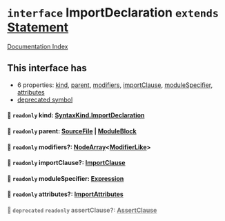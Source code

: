 # `interface` ImportDeclaration `extends` [Statement](../interface.Statement/README.md)

[Documentation Index](../README.md)

## This interface has

- 6 properties:
[kind](#-readonly-kind-syntaxkindimportdeclaration),
[parent](#-readonly-parent-sourcefile--moduleblock),
[modifiers](#-readonly-modifiers-nodearraymodifierlike),
[importClause](#-readonly-importclause-importclause),
[moduleSpecifier](#-readonly-modulespecifier-expression),
[attributes](#-readonly-attributes-importattributes)
- [deprecated symbol](#-deprecated-readonly-assertclause-assertclause)


#### 📄 `readonly` kind: [SyntaxKind.ImportDeclaration](../enum.SyntaxKind/README.md#importdeclaration--272)



#### 📄 `readonly` parent: [SourceFile](../interface.SourceFile/README.md) | [ModuleBlock](../interface.ModuleBlock/README.md)



#### 📄 `readonly` modifiers?: [NodeArray](../interface.NodeArray/README.md)\<[ModifierLike](../type.ModifierLike/README.md)>



#### 📄 `readonly` importClause?: [ImportClause](../interface.ImportClause/README.md)



#### 📄 `readonly` moduleSpecifier: [Expression](../interface.Expression/README.md)



#### 📄 `readonly` attributes?: [ImportAttributes](../interface.ImportAttributes/README.md)



<div style="opacity:0.6">

#### 📄 `deprecated` `readonly` assertClause?: [AssertClause](../interface.AssertClause/README.md)



</div>

